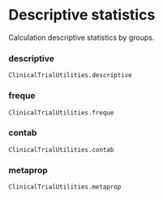 # Descriptive statistics

Calculation descriptive statistics by groups.

### descriptive
```@docs
ClinicalTrialUtilities.descriptive
```

### freque
```@docs
ClinicalTrialUtilities.freque
```

### contab
```@docs
ClinicalTrialUtilities.contab
```

### metaprop
```@docs
ClinicalTrialUtilities.metaprop
```
